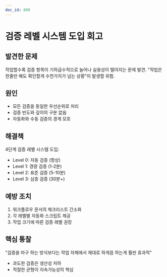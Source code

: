 ```yaml
---
doc_id: 860
---
```


# 검증 레벨 시스템 도입 회고

## 발견한 문제
작업할수록 검증 항목이 기하급수적으로 늘어나 실용성이 떨어지는 문제 발견.
"작업은 한줄만 해도 확인할게 수천가지가 넘는 상황"이 발생할 위험.

## 원인
- 모든 검증을 동일한 우선순위로 처리
- 검증 빈도와 깊이의 구분 없음
- 자동화와 수동 검증의 경계 모호

## 해결책
4단계 검증 레벨 시스템 도입:
- Level 0: 자동 검증 (항상)
- Level 1: 경량 검증 (1-2분)
- Level 2: 표준 검증 (5-10분)
- Level 3: 심층 검증 (30분+)

## 예방 조치
1. 워크플로우 문서의 체크리스트 간소화
2. 각 레벨별 자동화 스크립트 제공
3. 작업 크기에 따른 검증 레벨 권장

## 핵심 통찰
"검증을 마구 하는 방식보다는 작업 자체에서 제대로 하게끔 하는게 훨씬 효과적"
- 과도한 검증은 생산성 저하
- 적절한 균형이 지속가능성의 핵심
